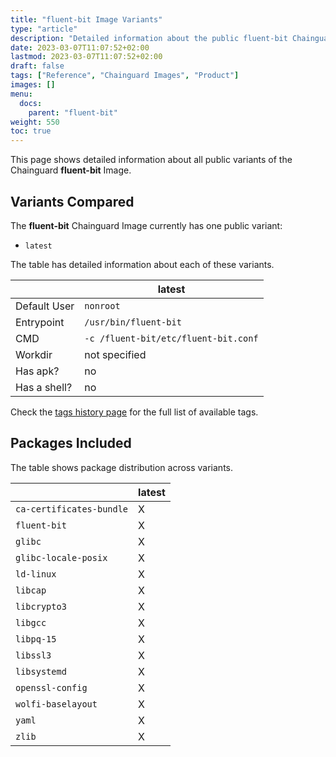 ```yaml
---
title: "fluent-bit Image Variants"
type: "article"
description: "Detailed information about the public fluent-bit Chainguard Image variants"
date: 2023-03-07T11:07:52+02:00
lastmod: 2023-03-07T11:07:52+02:00
draft: false
tags: ["Reference", "Chainguard Images", "Product"]
images: []
menu:
  docs:
    parent: "fluent-bit"
weight: 550
toc: true
---
```


This page shows detailed information about all public variants of the Chainguard **fluent-bit** Image.

## Variants Compared
The **fluent-bit** Chainguard Image currently has one public variant: 

- `latest`

The table has detailed information about each of these variants.

|              | latest                               |
|--------------|--------------------------------------|
| Default User | `nonroot`                            |
| Entrypoint   | `/usr/bin/fluent-bit`                |
| CMD          | `-c /fluent-bit/etc/fluent-bit.conf` |
| Workdir      | not specified                        |
| Has apk?     | no                                   |
| Has a shell? | no                                   |

Check the [tags history page](/chainguard/chainguard-images/reference/fluent-bit/tags_history/) for the full list of available tags.

## Packages Included
The table shows package distribution across variants.

|                          | latest |
|--------------------------|--------|
| `ca-certificates-bundle` | X      |
| `fluent-bit`             | X      |
| `glibc`                  | X      |
| `glibc-locale-posix`     | X      |
| `ld-linux`               | X      |
| `libcap`                 | X      |
| `libcrypto3`             | X      |
| `libgcc`                 | X      |
| `libpq-15`               | X      |
| `libssl3`                | X      |
| `libsystemd`             | X      |
| `openssl-config`         | X      |
| `wolfi-baselayout`       | X      |
| `yaml`                   | X      |
| `zlib`                   | X      |


